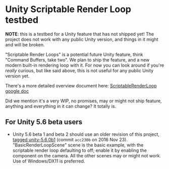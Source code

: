 # Unity Scriptable Render Loop testbed

**NOTE**: this is a testbed for a Unity feature that has not shipped yet! The project does not work with any public
Unity version, and things in it might and will be broken.

"Scriptable Render Loops" is a potential future Unity feature, think "Command Buffers, take two". We plan to ship the feature, and a
new modern built-in rendering loop with it. For now you can look around if you're _really_ curious, but like said above, this is
not useful for any public Unity version yet.

There's a more detailed overview document here: [ScriptableRenderLoop google doc](https://docs.google.com/document/d/1e2jkr_-v5iaZRuHdnMrSv978LuJKYZhsIYnrDkNAuvQ/edit?usp=sharing)

Did we mention it's a very WIP, no promises, may or might not ship feature, anything and everything in it can change? It totally is.


## For Unity 5.6 beta users

* Unity 5.6 beta 1 and beta 2 should use an older revision of this project, [tagged unity-5.6.0b1](../../releases/tag/unity-5.6.0b1) (commit `acc230b` on 2016 Nov 23). "BasicRenderLoopScene" scene is the basic example, with the scriptable render loop defaulting to off; enable it by enabling the component on the camera. All the other scenes may or might not work. Use of Windows/DX11 is preferred.
